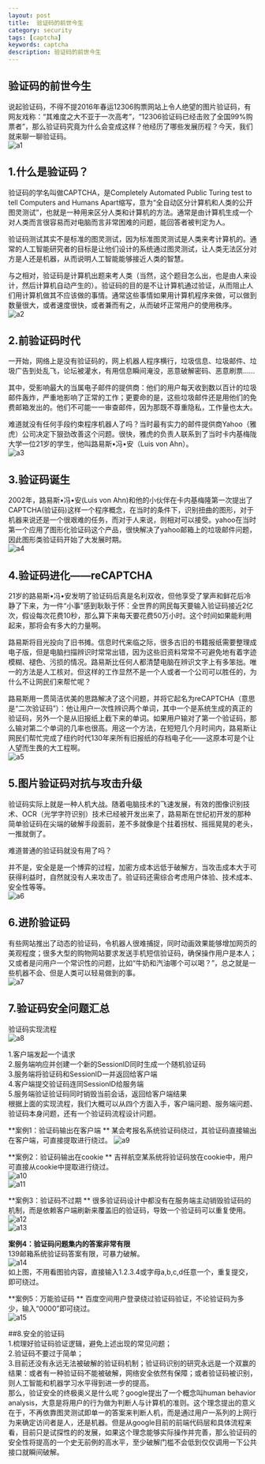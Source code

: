 ```yaml
---
layout: post
title:  验证码的前世今生
category: security
tags: [captcha]
keywords: captcha
description: 验证码的前世今生
---  
```


##  验证码的前世今生  
说起验证码，不得不提2016年春运12306购票网站上令人绝望的图片验证码，有网友戏称：“其难度之大不亚于一次高考”，“12306验证码已经击败了全国99%购票者”，那么验证码究竟为什么会变成这样？他经历了哪些发展历程？今天，我们就来聊一聊验证码。  
![a1](/assets/themes/images/a1.png)   

## 1.什么是验证码？    
验证码的学名叫做CAPTCHA，是Completely Automated Public Turing test to tell Computers and Humans Apart缩写，意为“全自动区分计算机和人类的公开图灵测试”，也就是一种用来区分人类和计算机的方法。通常是由计算机生成一个对人类而言很容易而对电脑而言非常困难的问题，能回答者被判定为人。  

验证码测试其实不是标准的图灵测试，因为标准图灵测试是人类来考计算机的。通常的人工智能研究者的目标是让他们设计的系统通过图灵测试，让人类无法区分对方是人还是机器，从而说明人工智能能够接近人类的智慧。  

与之相对，验证码是计算机出题来考人类（当然，这个题目怎么出，也是由人来设计，然后计算机自动产生的）。验证码的目的是不让计算机通过验证，从而阻止人们用计算机做其不应该做的事情。通常这些事情如果用计算机程序来做，可以做到数量很大，或者速度很快，或者兼而有之，从而破坏正常用户的使用秩序。  
![a2](/assets/themes/images/a2.jpg) 

  

## 2.前验证码时代  
一开始，网络上是没有验证码的，网上机器人程序横行，垃圾信息、垃圾邮件、垃圾广告到处乱飞，论坛被灌水，有用信息瞬间淹没，恶意破解密码、恶意刷票......  

其中，受影响最大的当属电子邮件的提供商：他们的用户每天收到数以百计的垃圾邮件轰炸，严重地影响了正常的工作；更要命的是，这些垃圾邮件还是用他们的免费邮箱发出的。他们不可能一一审查邮件，因为那既不尊重隐私，工作量也太大。  

难道就没有任何手段约束程序机器人了吗？当时最有实力的邮件提供商Yahoo（雅虎）公司决定下狠劲改善这个问题。很快，雅虎的负责人联系到了当时卡内基梅陇大学一位21岁的学生，他叫路易斯•冯•安（Luis von Ahn）。  
![a3](/assets/themes/images/a3.jpg)   


## 3.验证码诞生  
2002年，路易斯•冯•安(Luis von Ahn)和他的小伙伴在卡内基梅隆第一次提出了CAPTCHA(验证码)这样一个程序概念，在当时的条件下，识别扭曲的图形，对于机器来说还是一个很艰难的任务，而对于人来说，则相对可以接受。yahoo在当时第一个应用了图形化验证码这个产品，很快解决了yahoo邮箱上的垃圾邮件问题，因此图形类验证码开始了大发展时期。  
![a4](/assets/themes/images/a4.jpg)   

  

## 4.验证码进化——reCAPTCHA    
21岁的路易斯•冯•安发明了验证码后真是名利双收，但他享受了掌声和鲜花后冷静了下来，为一件“小事”感到耿耿于怀：全世界的网民每天要输入验证码接近2亿次，假设每次花费10秒，那么算下来每天要花费50万小时。这个时间如果能利用起来，那将会有多大的力量啊。  

路易斯将目光投向了旧书摊。信息时代来临之际，很多古旧的书籍报纸需要整理成电子版，但是电脑扫描辨识时常常出错，因为这些旧资料常常不可避免地有着字迹模糊、褪色、污损的情况。路易斯比任何人都清楚电脑在辨识文字上有多笨拙。唯一的方法是人工核对。但这样的工作显然不是一个人或者一个公司可以胜任的，为什么不让网民们来帮忙呢？  

路易斯用一贯简洁优美的思路解决了这个问题，并将它起名为reCAPTCHA（意思是“二次验证码”）：他让用户一次性辨识两个单词，其中一个是系统生成的真正的验证码，另外一个是从旧报纸上截下来的单词。如果用户输对了第一个验证码，那么输对第二个单词的几率也很高。用这一个方法，在短短几个月时间内，路易斯让网民们帮忙完成了纽约时代130年来所有旧报纸的存档电子化——这原本可是个让人望而生畏的大工程啊。  
![a5](/assets/themes/images/a5.jpg)   



## 5.图片验证码对抗与攻击升级    
验证码实际上就是一种人机大战。随着电脑技术的飞速发展，有效的图像识别技术、OCR（光学字符识别）技术已经被开发出来了，路易斯在世纪初开发的那种简单验证码在尖端的破解手段面前，差不多就像是个拄着拐杖、摇摇晃晃的老头，一推就倒了。  

难道普通的验证码就没有用了吗？  

并不是，安全是是一个博弈的过程，加密方成本远低于破解方，当攻击成本大于可获得利益时，自然就没有人来攻击了。验证码还需综合考虑用户体验、技术成本、安全性等等。    
![a6](/assets/themes/images/a6.png)  

   

## 6.进阶验证码    
有些网站推出了动态的验证码，令机器人很难捕捉，同时动画效果能够增加网页的美观程度；很多大型的购物网站要求发送手机短信验证码，确保操作用户是本人；又或者是问用户一个常识性的问题，比如“牛奶和汽油哪个可以喝？”，总之就是一些机器不会、但是人类可以轻易做到的事。  
![a7](/assets/themes/images/a7.png)  

## 7.验证码安全问题汇总    
验证码实现流程    
![a8](/assets/themes/images/a8.png)  

1.客户端发起一个请求  
2.服务端响应并创建一个新的SessionID同时生成一个随机验证码  
3.服务端将验证码和SessionID一并返回给客户端  
4.客户端提交验证码连同SessionID给服务端  
5.服务端验证验证码同时销毁当前会话，返回给客户端结果  
根据上面的实现流程，我们大概可以从四个方面入手，客户端问题、服务端问题、验证码本身问题，还有一个验证码流程设计问题。  

**案例1：验证码输出在客户端  **
某会考报名系统验证码绕过，其验证码直接输出在客户端，可直接提取进行绕过。 
![a9](/assets/themes/images/a9.jpg)  

**案例2：验证码输出在cookie ** 
吉祥航空某系统将验证码放在cookie中，用户可直接从cookie中提取进行绕过。  
![a10](/assets/themes/images/a10.png)    
![a11](/assets/themes/images/a11.png)    


**案例3：验证码不过期  **
很多验证码设计中都没有在服务端主动销毁验证码的机制，而是依赖客户端刷新来覆盖旧的验证码，导致一个验证码可以重复使用。  
![a12](/assets/themes/images/a12.png)    
![a13](/assets/themes/images/a13.png)  


**案例4：验证码问题集内的答案非常有限**  
139邮箱系统验证码答案有限，可暴力破解。  
![a14](/assets/themes/images/a14.jpg)  
如上图，不用看图验内容，直接输入1.2.3.4或字母a,b,c,d任意一个，重复提交，即可绕过。  


**案例5：万能验证码 ** 
百度空间用户登录绕过验证码验证，不论验证码为多少，输入“0000”即可绕过。  
![a15](/assets/themes/images/a15.png)   


##8.安全的验证码  
1.梳理好验证码验证逻辑，避免上述出现的常见问题；  
2.验证码不要过于简单；  
3.目前还没有永远无法被破解的验证码机制；验证码识别的研究永远是一个双赢的结果：或者有一种验证码不能被破解，网络安全依然有保障；或者验证码被识别，则人工智能和机器学习水平得到进一步的提高。  
那么，验证安全的终极奥义是什么呢？google提出了一个概念叫human behavior analysis，大意是将用户的行为做为判断人与计算机的准则。这个理念提出的意义在于，不再依靠图灵测试即单一的答案来判断人机，而是通过用户一系列的上网行为来确定访问者是人，还是机器。但是从google目前的前端代码层和具体流程来看，目前只是试探性的的发展，如果这个理念能够实际操作并完善，那么验证码的安全性将提高的一个史无前例的高水平，至少破解门槛不会低到仅仅调用一下公共接口就瞬间破解。  

 
 

    

  


